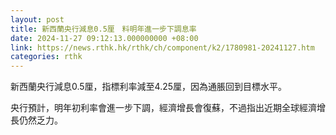 ```yaml
---
layout: post
title: 新西蘭央行減息0.5厘　料明年進一步下調息率
date: 2024-11-27 09:12:13.000000000 +08:00
link: https://news.rthk.hk/rthk/ch/component/k2/1780981-20241127.htm
categories: rthk
---
```


新西蘭央行減息0.5厘，指標利率減至4.25厘，因為通脹回到目標水平。

央行預計，明年初利率會進一步下調，經濟增長會復蘇，不過指出近期全球經濟增長仍然乏力。
